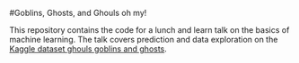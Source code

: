 #Goblins, Ghosts, and Ghouls oh my!

This repository contains the code for a lunch and learn talk on the basics of machine learning. 
The talk covers prediction and data exploration on the  [Kaggle dataset ghouls goblins and ghosts](https://www.kaggle.com/c/ghouls-goblins-and-ghosts-boo).
